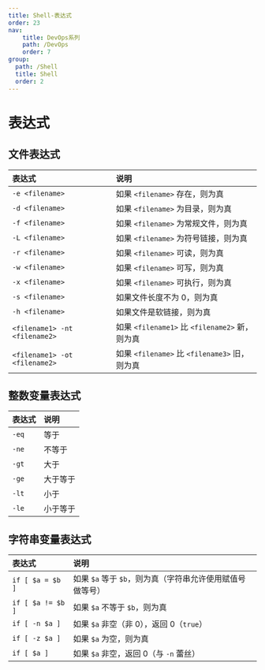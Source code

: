 ```yaml
---
title: Shell-表达式
order: 23
nav:
    title: DevOps系列
    path: /DevOps
    order: 7
group:
  path: /Shell
  title: Shell
  order: 2
---
```


# 表达式

## 文件表达式

| 表达式                        | 说明                                           |
| :---------------------------- | :--------------------------------------------- |
| `-e <filename>`               | 如果 `<filename>` 存在，则为真                 |
| `-d <filename>`               | 如果 `<filename>` 为目录，则为真               |
| `-f <filename>`               | 如果 `<filename>` 为常规文件，则为真           |
| `-L <filename>`               | 如果 `<filename>` 为符号链接，则为真           |
| `-r <filename>`               | 如果 `<filename>` 可读，则为真                 |
| `-w <filename>`               | 如果 `<filename>` 可写，则为真                 |
| `-x <filename>`               | 如果 `<filename>` 可执行，则为真               |
| `-s <filename>`               | 如果文件长度不为 0，则为真                     |
| `-h <filename>`               | 如果文件是软链接，则为真                       |
| `<filename1> -nt <filename2>` | 如果 `<filename1>` 比 `<filename2>` 新，则为真 |
| `<filename1> -ot <filename2>` | 如果 `<filename>` 比 `<filename3>` 旧，则为真  |

## 整数变量表达式

| 表达式 | 说明     |
| :----- | :------- |
| `-eq`  | 等于     |
| `-ne`  | 不等于   |
| `-gt`  | 大于     |
| `-ge`  | 大于等于 |
| `-lt`  | 小于     |
| `-le`  | 小于等于 |

## 字符串变量表达式

| 表达式            | 说明                                                      |
| :---------------- | :-------------------------------------------------------- |
| `if [ $a = $b ]`  | 如果 `$a` 等于 `$b`，则为真（字符串允许使用赋值号做等号） |
| `if [ $a != $b ]` | 如果 `$a` 不等于 `$b`，则为真                             |
| `if [ -n $a ]`    | 如果 `$a` 非空（非 0），返回 0（`true`）                  |
| `if [ -z $a ]`    | 如果 `$a` 为空，则为真                                    |
| `if [ $a ]`       | 如果 `$a` 非空，返回 0（与 `-n` 蕾丝）                    |
